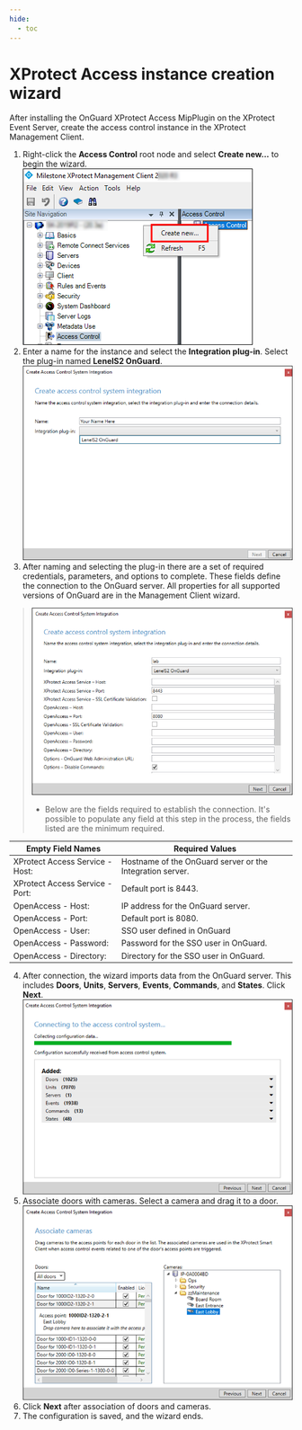 ```yaml
---
hide:
  - toc
---
```

# XProtect Access instance creation wizard

After installing the OnGuard XProtect Access MipPlugin on the XProtect Event Server, create the access control instance in the XProtect Management Client.

1. Right-click the **Access Control** root node and select **Create new...** to begin the wizard.
![CreateNew](img/XPAInstance.CreateNew.png)
2. Enter a name for the instance and select the **Integration plug-in**. Select the plug-in named **LenelS2 OnGuard**.
![PluginSelect](img/XPACreationPN.png)
3. After naming and selecting the plug-in there are a set of required credentials, parameters, and options to complete. These fields define the connection to the OnGuard server. All properties for all supported versions of OnGuard are in the Management Client wizard.
>
>   ![WizardProperties](img/CXAL.wiz.connect.png)
>   + Below are the fields required to establish the connection. It's possible to populate any field at this step in the process, the fields listed are the minimum required.
>
|Empty Field Names                  | Required Values                                           |
|-----------------------------------|-----------------------------------------------------------|
| XProtect Access Service - Host:   | Hostname of the OnGuard server or the Integration server. |
| XProtect Access Service - Port:   | Default port is 8443.                                     |
| OpenAccess - Host:                | IP address for the OnGuard server.                        |
| OpenAccess - Port:                | Default port is 8080.                                     |
| OpenAccess - User:                | SSO user defined in OnGuard                               |
| OpenAccess - Password:            | Password for the SSO user in OnGuard.                     |
| OpenAccess - Directory:           | Directory for the SSO user in OnGuard.                    |
4. After connection, the wizard imports data from the OnGuard server. This includes **Doors**, **Units**, **Servers**, **Events**, **Commands**, and **States**. Click **Next**.
![ImportConfig](img/XPMgmtClient_3.png)
5. Associate doors with cameras. Select a camera and drag it to a door.
![Door2Camera](img/XPMgmtClient_4.png)
6. Click **Next** after association of doors and cameras.
7. The configuration is saved, and the wizard ends.

